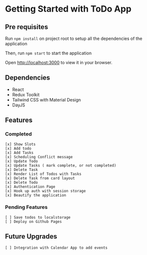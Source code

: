 # Getting Started with ToDo App

## Pre requisites

Run `npm install` on project root to setup all the dependencies of the application

Then, run `npm start` to start the application

Open [http://localhost:3000](http://localhost:3000) to view it in your browser.

## Dependencies

- React
- Redux Toolkit
- Tailwind CSS with Material Design
- DayJS

## Features

### Completed

    [x] Show Slots
    [x] Add todo
    [x] Add Tasks
    [x] Scheduling Conflict message
    [x] Update Todo
    [x] Update Tasks ( mark complete, or not completed)
    [x] Delete Task
    [x] Render List of Todos with Tasks
    [x] Delete Task from card layout
    [x] Delete Todo
    [x] Authentication Page
    [x] Hook up auth with session storage
    [x] Beautify the application

### Pending Features

    [ ] Save todos to localstorage
    [ ] Deploy on Github Pages

## Future Upgrades

    [ ] Integration with Calendar App to add events
